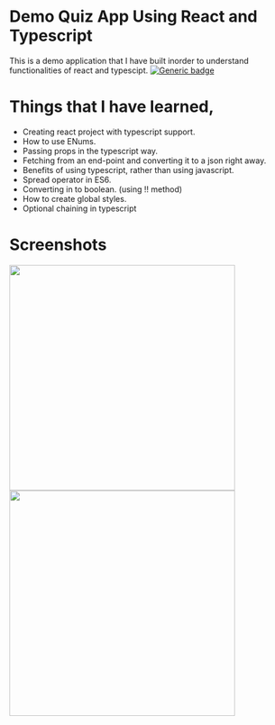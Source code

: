 # Demo Quiz App Using React and Typescript
This is a demo application that I have built inorder to understand functionalities of react and typescipt.
[![Generic badge](https://img.shields.io/badge/<Typescript>-<React>-<COLOR>.svg)](https://shields.io/)

# Things that I have learned,
- Creating react project with typescript support.
- How to use ENums.
- Passing props in the typescript way.
- Fetching from an end-point and converting it to a json right away.
- Benefits of using typescript, rather than using javascript.
- Spread operator in ES6.
- Converting in to boolean. (using !! method)
- How to create global styles.
- Optional chaining in typescript
  
# Screenshots
  <img src = "" height="400" >
  <img src = "" height="400" >
